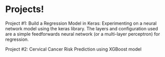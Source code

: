 # Projects!

Project #1: Build a Regression Model in Keras: Experimenting on a neural network model using the keras library. The layers and configuration used are a simple feedforwards neural network (or a multi-layer perceptron) for regression.

Project #2: Cervical Cancer Risk Prediction using XGBoost model
